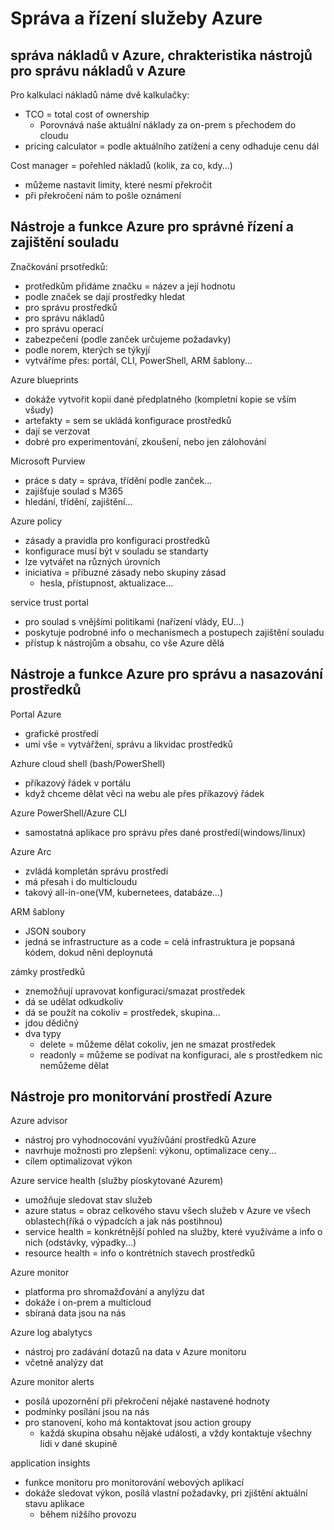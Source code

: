 # Správa a řízení služeby Azure

## správa nákladů v Azure, chrakteristika nástrojů pro správu nákladů v Azure

Pro kalkulaci nákladů náme dvě kalkulačky:
- TCO = total cost of ownership
  - Porovnává naše aktuální náklady za on-prem s přechodem do cloudu
- pricing calculator = podle aktuálního zatížení a ceny odhaduje cenu dál

Cost manager = pořehled nákladů (kolik, za co, kdy...)
- můžeme nastavit limity, které nesmí překročit
- při překročení nám to pošle oznámení

## Nástroje a funkce Azure pro správné řízení a zajištění souladu

Značkování prsotředků:
- protředkům přidáme značku = název a její hodnotu
- podle značek se dají prostředky hledat
- pro správu prostředků
- pro správu nákladů
- pro správu operací
- zabezpečení (podle zanček určujeme požadavky)
- podle norem, kterých se týkyjí
- vytváříme přes: portál, CLI, PowerShell, ARM šablony...

Azure blueprints
- dokáže vytvořit kopii dané předplatného (kompletní kopie se vším všudy)
- artefakty = sem se ukládá konfigurace prostředků
- dají se verzovat
- dobré pro experimentování, zkoušení, nebo jen zálohování

Microsoft Purview
- práce s daty = správa, třídění podle zanček...
- zajišťuje soulad s M365
- hledání, třídění, zajištění...

Azure policy
- zásady a pravidla pro konfiguraci prostředků
- konfigurace musí být v souladu se standarty
- lze vytvářet na různých úrovních
- iniciativa = příbuzné zásady nebo skupiny zásad
  - hesla, přístupnost, aktualizace...

service trust portal
- pro soulad s vnějšími politikami (nařízení vlády, EU...)
- poskytuje podrobné info o mechanismech a postupech zajištění souladu
- přístup k nástrojům a obsahu, co vše Azure dělá

## Nástroje a funkce Azure pro správu a nasazování prostředků

Portal Azure
- grafické prostředí
- umí vše = vytvářžení, správu a likvidac prostředků

Azhure cloud shell (bash/PowerShell)
- příkazový řádek v portálu
- když chceme dělat věci na webu ale přes příkazový řádek

Azure PowerShell/Azure CLI
- samostatná aplikace pro správu přes dané prostředí(windows/linux)

Azure Arc
- zvládá kompletán správu prostředí
- má přesah i do multicloudu
- takový all-in-one(VM, kubernetees, databáze...)

ARM šablony
- JSON soubory
- jedná se infrastructure as a code = celá infrastruktura je popsaná kódem, dokud něni deploynutá

zámky prostředků
- znemožňují upravovat konfiguraci/smazat prostředek
- dá se udělat odkudkoliv
- dá se použít na cokoliv = prostředek, skupina...
- jdou dědičný
- dva typy
  - delete = můžeme dělat cokoliv, jen ne smazat prostředek
  - readonly = můžeme se podívat na konfiguraci, ale s prostředkem nic nemůžeme dělat

## Nástroje pro monitorvání prostředí Azure

Azure advisor
- nástroj pro vyhodnocování využívůání prostředků Azure
- navrhuje možnosti pro zlepšení: výkonu, optimalizace ceny...
- cílem optimalizovat výkon

Azure service health (služby píoskytované Azurem)
- umožňuje sledovat stav služeb
- azure status = obraz celkového stavu všech služeb v Azure ve všech oblastech(říká o výpadcích a jak nás postihnou)
- service health = konkrétnější pohled na služby, které využíváme a info o nich (odstávky, výpadky...)
- resource health = info o kontrétních stavech prostředků

Azure monitor
- platforma pro shromažďování a anylýzu dat
- dokáže i on-prem a multicloud
- sbíraná data jsou na nás

Azure log abalytycs
- nástroj pro zadávání dotazů na data v Azure monitoru
- včetně analýzy dat

Azure monitor alerts
- posílá upozornění při překročení nějaké nastavené hodnoty
- podmínky posílání jsou na nás
- pro stanovení, koho má kontaktovat jsou action groupy
  - každá skupina obsahu nějaké události, a vždy kontaktuje všechny lidi v dané skupině

application insights
- funkce monitoru pro monitorování webových aplikací
- dokáže sledovat výkon, posílá vlastní požadavky, pri zjištění aktuální stavu aplikace
  - během nižšího provozu





